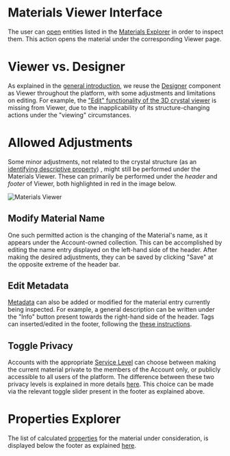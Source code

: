 # Materials Viewer Interface 

The user can [open](/entities-general/actions/open-edit.md) entities listed in the [Materials Explorer](explorer.md) in order to inspect them. This action opens the material under the corresponding Viewer page. 

# Viewer vs. Designer

As explained in the [general introduction](/entities-general/ui/viewer.md), we reuse the [Designer](/materials-designer/overview.md) component as Viewer throughout the platform, with some adjustments and limitations on editing. For example, the ["Edit" functionality of the 3D crystal viewer](/materials-designer/3d-editor/edit.md) is missing from Viewer, due to the inapplicability of its structure-changing actions under the "viewing" circumstances. 

# Allowed Adjustments

Some minor adjustments, not related to the crystal structure (as an [identifying descriptive property](/data-structured/overview.md#by-relation-to-uniqueness)) , might still be performed under the Materials Viewer. These can primarily be performed under the *header* and *footer* of Viewer, both highlighted in red in the image below.

![Materials Viewer](/images/materials-viewer.png "Materials Viewer")

## Modify Material Name 

One such permitted action is the changing of the Material's name, as it appears under the Account-owned collection. This can be accomplished by editing the name entry displayed on the left-hand side of the header. After making the desired adjustments, they can be saved by clicking "Save" <i class="zmdi zmdi-check zmdi-hc-border"></i> at the opposite extreme of the header bar. 

## Edit Metadata

[Metadata](/entities-general/data.md#metadata) can also be added or modified for the material entry currently being inspected. For example, a general description can be written under the "Info" button <i class="zmdi zmdi-info-outline zmdi-hc-border"></i>  present towards the right-hand side of the header. Tags can inserted/edited in the footer, following the [these instructions](/entities-general/actions/metadata.md).

## Toggle Privacy

Accounts with the appropriate [Service Level](/pricing/service-levels.md) can choose between making the current material private to the members of the Account only, or publicly accessible to all users of the platform. The difference between these two privacy levels is explained in more details [here](/collaboration/sharing/access-levels.md). This choice can be made via the relevant toggle slider present in the footer as explained above. 

# Properties Explorer

The list of calculated [properties](../../properties/overview.md) for the material under consideration, is displayed below the footer as explained [here](../../properties/ui/explorer.md).
